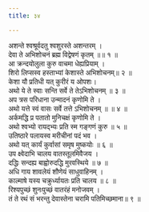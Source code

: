 ```yaml
---
title: ३४

---
```

अशन्ते श्वश्रूर्वदतु श्वशुरस्ते अशन्तरम् ।  
देवा ते अभिशोचनं ब्रह्म विद्वेषणं कृतम् ॥॥ १ ॥  
आ क्रन्दयोलुला कुरु वाचमा धेह्यप्रियाम् ।  
शिरो लिप्सस्व हस्ताभ्यां केशास्ते अभिशोचनम्॥ २ ॥  
केशा यौ प्रतिधी यत् कुरीरं य ओपशः।  
अथो ये ते स्वाः सन्ति सर्वे ते तेऽभिशोचनम् ॥ ३ ॥  
अप त्रस परिधाना उन्मादनं कृणोमि ते ।  
अथो यत्ते स्वं वासः सर्वे तत्ते ऽभिशोचनम् ॥ ॥ ४ ॥  
अर्कमद्धि प्र पतातो मुनिचक्षं कृणोमि ते ।  
अथो श्वभ्यो रायद्भ्यः प्रति स्म गङ्गणं कुरु ॥ ५ ॥  
उतिष्ठारे पलायस्व मरीचीनां पदं भव ।  
अथो यत् कार्यं कुर्वासां समृष मुष्कयोः ॥ ६ ॥  
उप क्ष्वेदाभि चालय वातस्तूलमिवैजय ।  
दद्धिः सन्दह्य बाह्वोरुदद्धि मुरवस्थिये ॥ ७ ॥  
अधि गाय शावलेयं शौणेयं साधुवाहिनम् ।  
काल्माषे यस्य चक्रुर्ध्यायतः प्रति चालय ॥ ८ ॥  
रिश्यपुच्छं शुनःपुच्छं वातरंहं मनोजवम् ।  
तं ते रथं सं भरन्तु देवास्तेना चरामि पतिमिच्छमाना॥ ९ ॥  